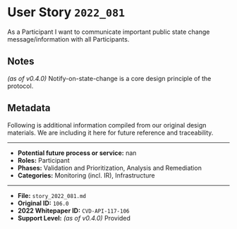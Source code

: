 
# User Story `2022_081` #

As a Participant I want to communicate important public state change message/information with all Participants.

## Notes ##

*(as of v0.4.0)*
Notify-on-state-change is a core design principle of the protocol.


## Metadata ##

Following is additional information compiled from our original design materials.
We are including it here for future reference and traceability.

---

- **Potential future process or service:** nan
- **Roles:** Participant
- **Phases:** Validation and Prioritization, Analysis and Remediation
- **Categories:** Monitoring (incl. IR), Infrastructure

---

- **File:** `story_2022_081.md`
- **Original ID:** `106.0`
- **2022 Whitepaper ID:** `CVD-API-117-106`
- **Support Level:** *(as of v0.4.0)* Provided
